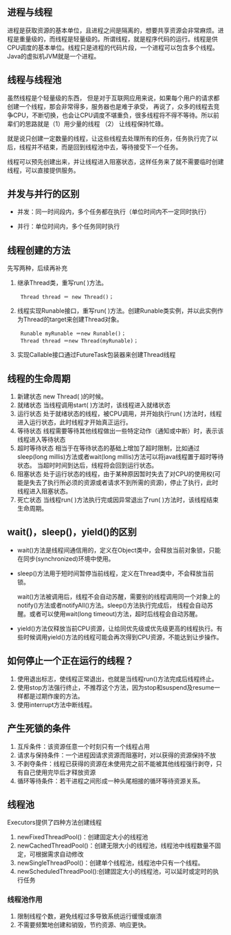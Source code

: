 ## 进程与线程

进程是获取资源的基本单位，且进程之间是隔离的，想要共享资源会非常麻烦。进程是重量级的，而线程是轻量级的。所谓线程，就是程序代码的运行。线程是供CPU调度的基本单位。线程只是进程的代码片段，一个进程可以包含多个线程。Java的虚拟机JVM就是一个进程。

## 线程与线程池

虽然线程是个轻量级的东西， 但是对于互联网应用来说，如果每个用户的请求都创建一个线程，那会非常得多，服务器也是难于承受， 再说了，众多的线程去竞争CPU，不断切换，也会让CPU调度不堪重负，很多线程将不得不等待。所以前辈们的思路就是（1）用少量的线程 （2） 让线程保持忙碌。

就是说只创建一定数量的线程，让这些线程去处理所有的任务，任务执行完了以后，线程并不结束，而是回到线程池中去，等待接受下一个任务。

线程可以预先创建出来，并让线程进入阻塞状态，这样任务来了就不需要临时创建线程，可以直接提供服务。

## 并发与并行的区别

- 并发：同一时间段内，多个任务都在执行（单位时间内不一定同时执行）

- 并行：单位时间内，多个任务同时执行

## 线程创建的方法
先写两种，后续再补充

1. 继承Thread类，重写run( )方法。

		Thread thread ＝ new Thread()； 

2. 线程实现Runable接口，重写run( )方法。创建Runable类实例，并以此实例作为Thread的target来创建Thread对象。

		Runable myRunable ＝new Runable()；
		Thread thread ＝new Thread(myRunable)；
		
3. 实现Callable接口通过FutureTask包装器来创建Thread线程 
  
## 线程的生命周期

1. 新建状态  new Thread( )的时候。
2. 就绪状态 当线程调用start( )方法时，该线程进入就绪状态
3. 运行状态  处于就绪状态的线程，被CPU调用，并开始执行run( )方法时，线程进入运行状态，此时线程才开始真正运行。
4. 等待状态  线程需要等待其他线程做出一些特定动作（通知或中断）时，表示该线程进入等待状态
5. 超时等待状态  相当于在等待状态的基础上增加了超时限制，比如通过sleep(long millis)方法或者wait(long millis)方法可以将java线程置于超时等待状态。
当超时时间到达后，线程将会回到运行状态。
6. 阻塞状态  处于运行状态的线程，由于某种原因暂时失去了对CPU的使用权(可能是失去了执行所必须的资源或者请求不到所需的资源)，停止了执行，此时线程进入阻塞状态。
7. 死亡状态  当线程run( )方法执行完或因异常退出了run( )方法时，该线程结束生命周期。

## wait()，sleep()，yield()的区别

- wait()方法是线程间通信用的，定义在Object类中，会释放当前对象锁，只能在同步(synchronized)环境中使用。
- sleep()方法用于短时间暂停当前线程，定义在Thread类中，不会释放当前锁。

    wait()方法被调用后，线程不会自动苏醒，需要别的线程调用同一个对象上的notify()方法或者notifyAll()方法。sleep()方法执行完成后，
    线程会自动苏醒。或者可以使用wait(long timeout)方法，超时后线程会自动苏醒。

- yield()方法仅释放当前CPU资源，让给同优先级或优先级更高的线程执行。有些时候调用yield()方法的线程可能会再次得到CPU资源，不能达到让步操作。

## 如何停止一个正在运行的线程？
1. 使用退出标志，使线程正常退出，也就是当线程run()方法完成后线程终止。
2. 使用stop方法强行终止，不推荐这个方法，因为stop和suspend及resume一样都是过期作废的方法。
3. 使用interrupt方法中断线程。

## 产生死锁的条件
1. 互斥条件：该资源任意一个时刻只有一个线程占用
2. 请求与保持条件：一个进程因请求资源而阻塞时，对以获得的资源保持不放
3. 不剥夺条件：线程已获得的资源在未使用完之前不能被其他线程强行剥夺，只有自己使用完毕后才释放资源
4. 循环等待条件：若干进程之间形成一种头尾相接的循环等待资源关系。
    
## 线程池
Executors提供了四种方法创建线程

1. newFixedThreadPool()：创建固定大小的线程池
2. newCachedThreadPool()：创建无限大小的线程池，线程池中线程数量不固定，可根据需求自动修改
3. newSingleThreadPool()：创建单个线程池，线程池中只有一个线程。
4. newScheduledThreadPool():创建固定大小的线程池，可以延时或定时的执行任务

### 线程池作用
1. 限制线程个数，避免线程过多导致系统运行缓慢或崩溃
2. 不需要频繁地创建和销毁，节约资源、响应更快。

